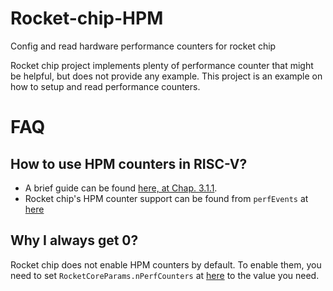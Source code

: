 # Rocket-chip-HPM
Config and read hardware performance counters for rocket chip

Rocket chip project implements plenty of performance counter that might be helpful, but does not provide any example. This project is an example on how to setup and read performance counters.

# FAQ
## How to use HPM counters in RISC-V?

 - A brief guide can be found [here, at Chap. 3.1.1](https://static.dev.sifive.com/U54-MC-RVCoreIP.pdf). 
 - Rocket chip's HPM counter support can be found from ```perfEvents``` at [here](https://github.com/chipsalliance/rocket-chip/blob/master/src/main/scala/rocket/RocketCore.scala)

## Why I always get 0?

Rocket chip does not enable HPM counters by default. To enable them, you need to set ``` RocketCoreParams.nPerfCounters ``` at [here](https://github.com/chipsalliance/rocket-chip/blob/master/src/main/scala/rocket/RocketCore.scala) to the value you need.
    

